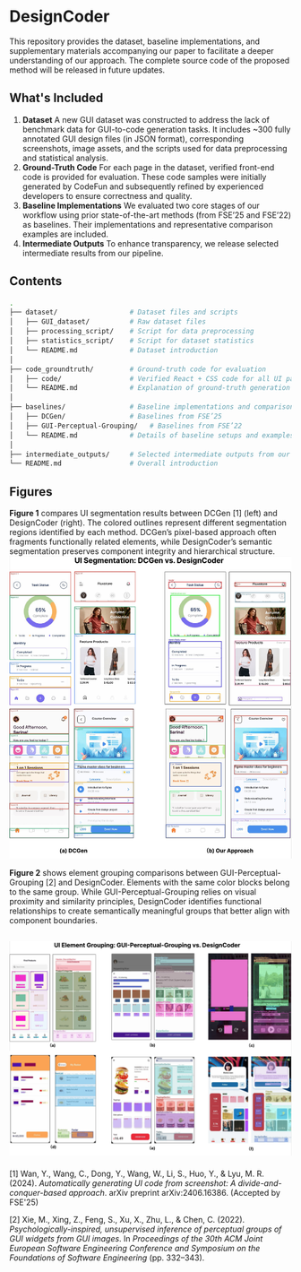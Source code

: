 # DesignCoder

This repository provides the dataset, baseline implementations, and supplementary materials accompanying our paper to facilitate a deeper understanding of our approach. The complete source code of the proposed method will be released in future updates.

## What's Included

1. **Dataset**
   A new GUI dataset was constructed to address the lack of benchmark data for GUI-to-code generation tasks. It includes \~300 fully annotated GUI design files (in JSON format), corresponding screenshots, image assets, and the scripts used for data preprocessing and statistical analysis.
2. **Ground-Truth Code**
   For each page in the dataset, verified front-end code is provided for evaluation. These code samples were initially generated by CodeFun and subsequently refined by experienced developers to ensure correctness and quality.
3. **Baseline Implementations**
   We evaluated two core stages of our workflow using prior state-of-the-art methods (from FSE’25 and FSE’22) as baselines. Their implementations and representative comparison examples are included.
4. **Intermediate Outputs**
   To enhance transparency, we release selected intermediate results from our pipeline.

## Contents

```bash
.
├── dataset/                  # Dataset files and scripts
│   ├── GUI_dataset/          # Raw dataset files
│   ├── processing_script/    # Script for data preprocessing
│   ├── statistics_script/    # Script for dataset statistics
│   └── README.md             # Dataset introduction
│
├── code_groundtruth/         # Ground-truth code for evaluation
│   ├── code/                 # Verified React + CSS code for all UI pages
│   └── README.md             # Explanation of ground-truth generation
│
├── baselines/                # Baseline implementations and comparisons
│   ├── DCGen/                # Baselines from FSE’25
│   ├── GUI-Perceptual-Grouping/   # Baselines from FSE’22
│   └── README.md             # Details of baseline setups and examples
│
├── intermediate_outputs/     # Selected intermediate outputs from our pipeline
└── README.md                 # Overall introduction
```

## Figures

**Figure 1** compares UI segmentation results between DCGen \[1] (left) and DesignCoder (right). The colored outlines represent different segmentation regions identified by each method. DCGen’s pixel-based approach often fragments functionally related elements, while DesignCoder’s semantic segmentation preserves component integrity and hierarchical structure.
![Figure 1: Segmentation comparison](assets/segmentation.png)

**Figure 2**  shows element grouping comparisons between GUI-Perceptual-Grouping \[2] and DesignCoder. Elements with the same color blocks belong to the same group. While GUI-Perceptual-Grouping relies on visual proximity and similarity principles, DesignCoder identifies functional relationships to create semantically meaningful groups that better align with component boundaries.

![Figure 2: Grouping comparison](assets/grouping.png)
---

[1] Wan, Y., Wang, C., Dong, Y., Wang, W., Li, S., Huo, Y., & Lyu, M. R. (2024). *Automatically generating UI code from screenshot: A divide-and-conquer-based approach*. arXiv preprint arXiv:2406.16386. (Accepted by FSE'25)

[2] Xie, M., Xing, Z., Feng, S., Xu, X., Zhu, L., & Chen, C. (2022). *Psychologically-inspired, unsupervised inference of perceptual groups of GUI widgets from GUI images*. In *Proceedings of the 30th ACM Joint European Software Engineering Conference and Symposium on the Foundations of Software Engineering* (pp. 332–343).


